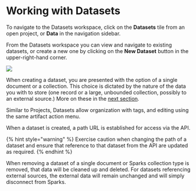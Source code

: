 # Working with Datasets

To navigate to the Datasets workspace, click on the **Datasets** tile from an open project, or **Data** in the navigation sidebar.

From the Datasets workspace you can view and navigate to existing datasets, or create a new one by clicking on the **New Dataset** button in the upper-right-hand corner.

![](https://lh3.googleusercontent.com/30YYUjmYKmAly-x757izlM5KPC84EL7lwsbuVCHitvB1BRkU2IEzpw-IOfGZ7wNN9xFcVyjmzt9Ox-KbjxkqRcaO71ojbvFbJdM-8b5X6WfGvWXMMeJ1de_GUiFTpl9za-6gMBew)

When creating a dataset, you are presented with the option of a single document or a collection. This choice is dictated by the nature of the data you with to store \(one record or a large, unbounded collection, possibly to an external source.\) More on these in the [next section](types-of-datasets.md).

Similar to Projects, Datasets allow organization with tags, and editing using the same artifact action menu.

When a dataset is created, a path URL is established for access via the API. 

{% hint style="warning" %}
Exercise caution when changing the path of a dataset and ensure that reference to that dataset from the API are updated as required.
{% endhint %}

When removing a dataset of a single document or Sparks collection type is removed, that data will be cleaned up and deleted. For datasets referencing external sources, the external data will remain unchanged and will simply disconnect from Sparks.

